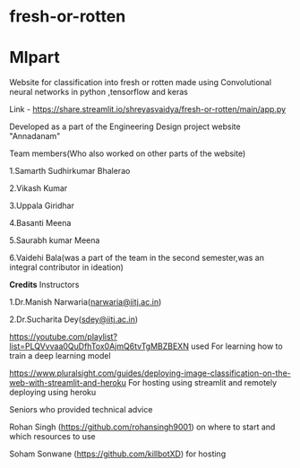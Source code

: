 # fresh-or-rotten

# Mlpart
Website for classification into fresh or rotten made using Convolutional neural networks in python ,tensorflow and keras 


Link - https://share.streamlit.io/shreyasvaidya/fresh-or-rotten/main/app.py

Developed as a  part of the Engineering Design project website "Annadanam"

Team members(Who also worked on other parts of the website)

1.Samarth Sudhirkumar Bhalerao

2.Vikash Kumar

3.Uppala Giridhar

4.Basanti Meena

5.Saurabh kumar Meena

6.Vaidehi  Bala(was a part of the team in the second semester,was an integral contributor in ideation)


**Credits**
Instructors

1.Dr.Manish Narwaria(narwaria@iitj.ac.in)

2.Dr.Sucharita Dey(sdey@iitj.ac.in)


https://youtube.com/playlist?list=PLQVvvaa0QuDfhTox0AjmQ6tvTgMBZBEXN used For learning how to train a deep learning model

https://www.pluralsight.com/guides/deploying-image-classification-on-the-web-with-streamlit-and-heroku For hosting using streamlit and remotely 
deploying using heroku

Seniors who provided technical advice

Rohan Singh (https://github.com/rohansingh9001) on where to start and which resources to use

Soham Sonwane (https://github.com/killbotXD) for hosting
